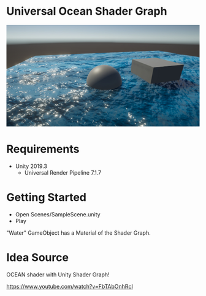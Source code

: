 # Universal Ocean Shader Graph

![universalocean](Readme/universalocean.jpg)

# Requirements

- Unity 2019.3
  - Universal Render Pipeline 7.1.7

# Getting Started

- Open Scenes/SampleScene.unity
- Play

"Water" GameObject has a Material of the Shader Graph.

# Idea Source

OCEAN shader with Unity Shader Graph!  

https://www.youtube.com/watch?v=FbTAbOnhRcI
